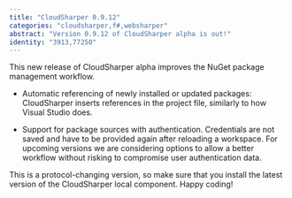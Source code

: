 ```yaml
---
title: "CloudSharper 0.9.12"
categories: "cloudsharper,f#,websharper"
abstract: "Version 0.9.12 of CloudSharper alpha is out!"
identity: "3913,77250"
---
```

This new release of CloudSharper alpha improves the NuGet package management workflow.

 * Automatic referencing of newly installed or updated packages: CloudSharper inserts references in the project file, similarly to how Visual Studio does.

 * Support for package sources with authentication. Credentials are not saved and have to be provided again after reloading a workspace. For upcoming versions we are considering options to allow a better workflow without risking to compromise user authentication data.

This is a protocol-changing version, so make sure that you install the latest version of the CloudSharper local component. Happy coding!
